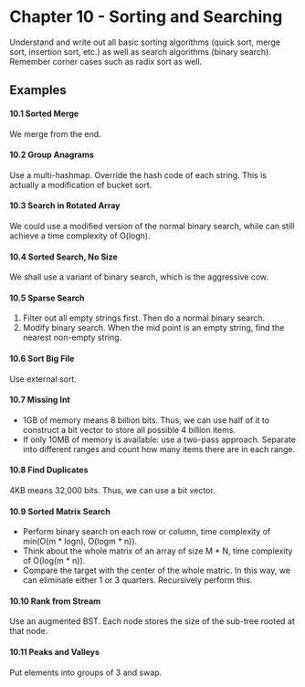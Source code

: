 # Chapter 10 - Sorting and Searching

Understand and write out all basic sorting algorithms (quick sort, merge sort, insertion sort, etc.) as well as search algorithms (binary search). Remember corner cases such as radix sort as well.

## Examples

#### 10.1 Sorted Merge

We merge from the end.

#### 10.2 Group Anagrams

Use a multi-hashmap. Override the hash code of each string. This is actually a modification of bucket sort.

#### 10.3 Search in Rotated Array

We could use a modified version of the normal binary search, while can still achieve a time complexity of O(logn).

#### 10.4 Sorted Search, No Size

We shall use a variant of binary search, which is the aggressive cow.

#### 10.5 Sparse Search

1. Filter out all empty strings first. Then do a normal binary search.
2. Modify binary search. When the mid point is an empty string, find the nearest non-empty string.

#### 10.6 Sort Big File

Use external sort.

#### 10.7 Missing Int

- 1GB of memory means 8 billion bits. Thus, we can use half of it to construct a bit vector to store all possible 4 billion items.
- If only 10MB of memory is available: use a two-pass approach. Separate into different ranges and count how many items there are in each range.

#### 10.8 Find Duplicates

4KB means 32,000 bits. Thus, we can use a bit vector.

#### 10.9 Sorted Matrix Search

- Perform binary search on each row or column, time complexity of min(O(m * logn), O(logm * n)).
- Think about the whole matrix of an array of size M * N, time complexity of O(log(m * n)).
- Compare the target with the center of the whole matric. In this way, we can eliminate either 1 or 3 quarters. Recursively perform this.

#### 10.10 Rank from Stream

Use an augmented BST. Each node stores the size of the sub-tree rooted at that node.

#### 10.11 Peaks and Valleys

Put elements into groups of 3 and swap.
